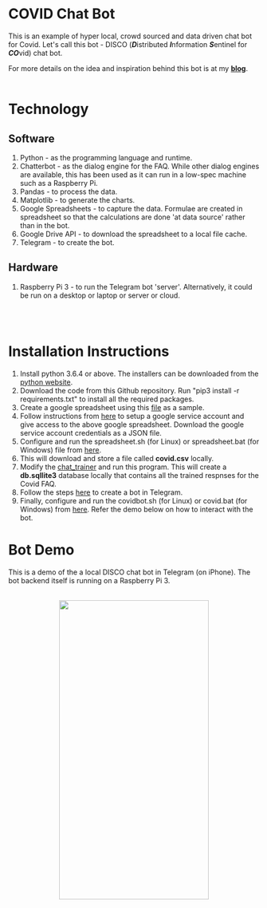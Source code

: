 # COVID Chat Bot
This is an example of hyper local, crowd sourced and data driven chat bot for Covid. Let's call this bot - DISCO (***D***istributed ***I***nformation ***S***entinel for ***CO***vid) chat bot.

For more details on the idea and inspiration behind this bot is at my [**blog**](https://www.rajansview.com/2020/07/a-hyper-local-crowd-sourced-data-driven.html).
<br/>
<br/>

# Technology
## Software
1. Python - as the programming language and runtime.
2. Chatterbot - as the dialog engine for the FAQ. While other dialog engines are available, this has been used  as it can run in a low-spec machine such as a Raspberry Pi.
3. Pandas - to process the data.
4. Matplotlib - to generate the charts.
5. Google Spreadsheets - to capture the data. Formulae are created in spreadsheet so that the calculations are done 'at data source' rather than in the bot.
6. Google Drive API - to download the spreadsheet to a local file cache.
7. Telegram - to create the bot.

## Hardware
1. Raspberry Pi 3 - to run the Telegram bot 'server'. Alternatively, it could be run on a desktop or laptop or server or cloud.
<br/>
<br/>

# Installation Instructions
1. Install python 3.6.4 or above. The installers can be downloaded from the [python website](https://www.python.org/downloads/).
2. Download the code from this Github repository. Run "pip3 install -r requirements.txt" to install all the required packages.
3. Create a google spreadsheet using this [file](https://github.com/rajanm/covid-chat-bot/blob/master/covid-data-sample-google-sheet.csv) as a sample.
4. Follow instructions from [here](https://www.twilio.com/blog/2017/02/an-easy-way-to-read-and-write-to-a-google-spreadsheet-in-python.html) to
setup a google service account and give access to the above google spreadsheet. Download the google service account credentials as a JSON file.
5. Configure and run the spreadsheet.sh (for Linux) or spreadsheet.bat (for Windows) file from [here](https://github.com/rajanm/covid-chat-bot/tree/master/scripts).
6. This will download and store a file called **covid.csv** locally.
7. Modify the [chat_trainer](https://github.com/rajanm/covid-chat-bot/blob/master/chat_query_trainer.py) and run this program. This will create a 
**db.sqllite3** database locally that contains all the trained respnses for the Covid FAQ.
8. Follow the steps [here](https://core.telegram.org/bots) to create a bot in Telegram.
9. Finally, configure and run the covidbot.sh (for Linux) or covid.bat (for Windows) from [here](https://github.com/rajanm/covid-chat-bot/tree/master/scripts).
Refer the demo below on how to interact with the bot.

# Bot Demo
This is a demo of the a local DISCO chat bot in Telegram (on iPhone). The bot backend itself is running on a Raspberry Pi 3.
<br/>
<br/>

<p align="center">
  <img width="300" height="600" src="https://github.com/rajanm/covid-chat-bot/blob/master/Mobile-Telegram-Covid-Chat-Bot.gif">
</p>
